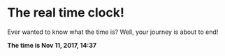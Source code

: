 # The real time clock!

Ever wanted to know what the time is? Well, your journey is about to end!

**The time is Nov 11, 2017, 14:37**